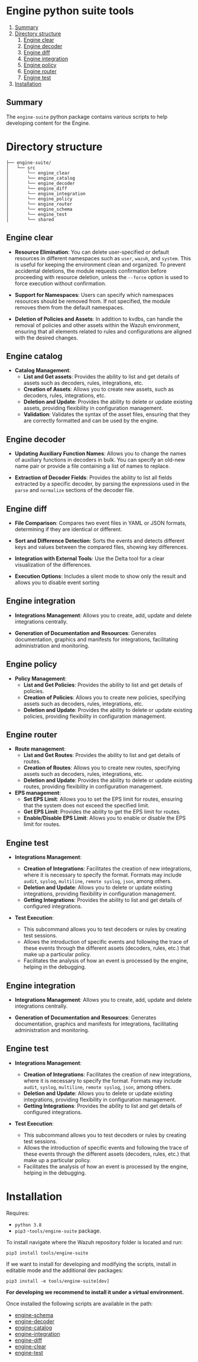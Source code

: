 # Engine python suite tools

1. [Summary](#summary)
2. [Directory structure](#directory-structure)
    1. [Engine clear](#engine-clear)
    1. [Engine decoder](#engine-decoder)
    1. [Engine diff](#engine-diff)
    1. [Engine integration](#engine-integration)
    1. [Engine policy](#engine-policy)
    1. [Engine router](#engine-router)
    1. [Engine test](#engine-test)
3. [Installation](#installation)

## Summary
The `engine-suite` python package contains various scripts to help developing content for the Engine.

# Directory structure

```plaintext
├── engine-suite/
│   └── src
│       └── engine_clear
│       └── engine_catalog
│       └── engine_decoder
│       └── engine_diff
│       └── engine_integration
│       └── engine_policy
│       └── engine_router
│       └── engine_schema
│       └── engine_test
│       └── shared
```

## Engine clear

- **Resource Elimination**:
    You can delete user-specified or default resources in different namespaces such as `user`, `wazuh`, and `system`. This is useful for keeping the environment clean and organized.
    To prevent accidental deletions, the module requests confirmation before proceeding with resource deletion, unless the `--force` option is used to force execution without confirmation.

- **Support for Namespaces**:
    Users can specify which namespaces resources should be removed from. If not specified, the module removes them from the default namespaces.

- **Deletion of Policies and Assets**:
    In addition to kvdbs, can handle the removal of policies and other assets within the Wazuh environment, ensuring that all elements related to rules and configurations are aligned with the desired changes.

## Engine catalog
- **Catalog Management**:
    - **List and Get assets**: Provides the ability to list and get details of assets such as decoders, rules, integrations, etc.
    - **Creation of Assets**: Allows you to create new assets, such as decoders, rules, integrations, etc.
    - **Deletion and Update**: Provides the ability to delete or update existing assets, providing flexibility in configuration management.
    - **Validation**: Validates the syntax of the asset files, ensuring that they are correctly formatted and can be used by the engine.

## Engine decoder

- **Updating Auxiliary Function Names**:
    Allows you to change the names of auxiliary functions in decoders in bulk. You can specify an old-new name pair or provide a file containing a list of names to replace.

- **Extraction of Decoder Fields**:
    Provides the ability to list all fields extracted by a specific decoder, by parsing the expressions used in the `parse` and `normalize` sections of the decoder file.

## Engine diff

- **File Comparison**: Compares two event files in YAML or JSON formats, determining if they are identical or different.

- **Sort and Difference Detection**: Sorts the events and detects different keys and values ​​between the compared files, showing key differences.

- **Integration with External Tools**: Use the Delta tool for a clear visualization of the differences.

- **Execution Options**: Includes a silent mode to show only the result and allows you to disable event sorting


## Engine integration

- **Integrations Management**: Allows you to create, add, update and delete integrations centrally.

- **Generation of Documentation and Resources**: Generates documentation, graphics and manifests for integrations, facilitating administration and monitoring.

## Engine policy
- **Policy Management**:
    - **List and Get Policies**: Provides the ability to list and get details of policies.
    - **Creation of Policies**: Allows you to create new policies, specifying assets such as decoders, rules, integrations, etc.
    - **Deletion and Update**: Provides the ability to delete or update existing policies, providing flexibility in configuration management.

## Engine router
- **Route management**:
    - **List and Get Routes**: Provides the ability to list and get details of routes.
    - **Creation of Routes**: Allows you to create new routes, specifying assets such as decoders, rules, integrations, etc.
    - **Deletion and Update**: Provides the ability to delete or update existing routes, providing flexibility in configuration management.
- **EPS management**:
    - **Set EPS Limit**: Allows you to set the EPS limit for routes, ensuring that the system does not exceed the specified limit.
    - **Get EPS Limit**: Provides the ability to get the EPS limit for routes.
    - **Enable/Disable EPS Limit**: Allows you to enable or disable the EPS limit for routes.

## Engine test

- **Integrations Management**:
    - **Creation of Integrations**: Facilitates the creation of new integrations, where it is necessary to specify the format. Formats may include `audit`, `syslog`, `multiline`, `remote syslog`, `json`, among others.
    - **Deletion and Update**: Allows you to delete or update existing integrations, providing flexibility in configuration management.
    - **Getting Integrations**: Provides the ability to list and get details of configured integrations.

- **Test Execution**:
    - This subcommand allows you to test decoders or rules by creating test sessions.
    - Allows the introduction of specific events and following the trace of these events through the different assets (decoders, rules, etc.) that make up a particular policy.
    - Facilitates the analysis of how an event is processed by the engine, helping in the debugging.

## Engine integration

- **Integrations Management**: Allows you to create, add, update and delete integrations centrally.

- **Generation of Documentation and Resources**: Generates documentation, graphics and manifests for integrations, facilitating administration and monitoring.

## Engine test

- **Integrations Management**:
    - **Creation of Integrations**: Facilitates the creation of new integrations, where it is necessary to specify the format. Formats may include `audit`, `syslog`, `multiline`, `remote syslog`, `json`, among others.
    - **Deletion and Update**: Allows you to delete or update existing integrations, providing flexibility in configuration management.
    - **Getting Integrations**: Provides the ability to list and get details of configured integrations.

- **Test Execution**:
    - This subcommand allows you to test decoders or rules by creating test sessions.
    - Allows the introduction of specific events and following the trace of these events through the different assets (decoders, rules, etc.) that make up a particular policy.
    - Facilitates the analysis of how an event is processed by the engine, helping in the debugging.

# Installation

Requires:
- `python 3.8`
- `pip3`
-`tools/engine-suite` package.

To install navigate where the Wazuh repository folder is located and run:
```
pip3 install tools/engine-suite
```
If we want to install for developing and modifying the scripts, install in editable mode and the additional dev packages:
```
pip3 install -e tools/engine-suite[dev]
```
**For developing we recommend to install it under a virtual environment.**

Once installed the following scripts are available in the path:
- [engine-schema](src/engine_schema/README.md)
- [engine-decoder](src/engine_decoder/README.md)
- [engine-catalog](src/engine_catalog/README.md)
- [engine-integration](src/engine_integration/README.md)
- [engine-diff](src/engine_diff/README.md)
- [engine-clear](src/engine_clear/README.md)
- [engine-test](src/engine_test/README.md)

